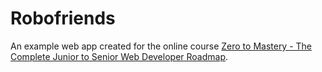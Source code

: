 # Robofriends

An example web app created for the online course [Zero to Mastery - The Complete Junior to Senior Web Developer Roadmap](https://zerotomastery.io/courses/junior-to-senior-web-developer-roadmap/).
